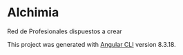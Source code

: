 
# Alchimia

Red de Profesionales dispuestos a crear

This project was generated with [Angular CLI](https://github.com/angular/angular-cli) version 8.3.18.
